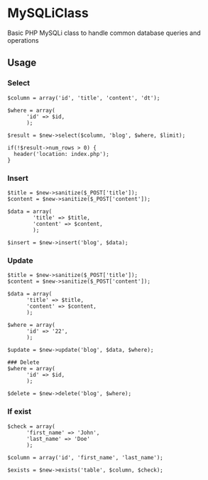 # MySQLiClass
Basic PHP MySQLi class to handle common database queries and operations

## Usage

### Select
```
$column = array('id', 'title', 'content', 'dt');

$where = array(
      'id' => $id,
      );

$result = $new->select($column, 'blog', $where, $limit);

if(!$result->num_rows > 0) {
  header('location: index.php');
}
```

### Insert
```
$title = $new->sanitize($_POST['title']);
$content = $new->sanitize($_POST['content']);

$data = array(
        'title' => $title,
        'content' => $content,
        );

$insert = $new->insert('blog', $data);
```

### Update
```
$title = $new->sanitize($_POST['title']);
$content = $new->sanitize($_POST['content']);

$data = array(
      'title' => $title,
      'content' => $content,
      );

$where = array(
      'id' => '22',
      );

$update = $new->update('blog', $data, $where);

### Delete
$where = array(
      'id' => $id,
      );

$delete = $new->delete('blog', $where);
```

### If exist
```
$check = array(
      'first_name' => 'John',
      'last_name' => 'Doe'
      );

$column = array('id', 'first_name', 'last_name');

$exists = $new->exists('table', $column, $check);
```
